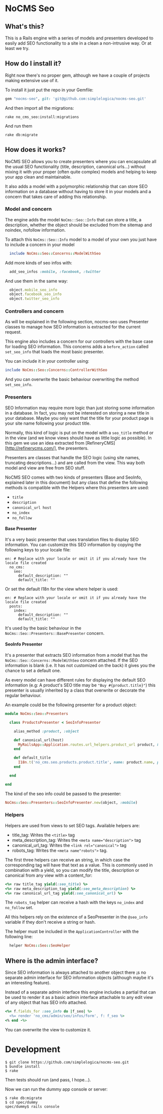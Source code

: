 # NoCMS Seo

## What's this?

This is a Rails engine with a series of models and presenters developed to easily add SEO functionality to a site in a clean a non-intrusive way. Or at least we try.


## How do I install it?

Right now there's no proper gem, although we have a couple of projects making extensive use of it.

To install it just put the repo in your Gemfile:

```ruby
gem "nocms-seo", git: 'git@github.com:simplelogica/nocms-seo.git'
```

And then import all the migrations:

```
rake no_cms_seo:install:migrations
```

And run them

```
rake db:migrate
```

## How does it works?

NoCMS SEO allows you to create presenters where you can encapsulate all the usual SEO functionality (title, description, canonical urls...) without mixing it with your proper (often quite complex) models and helping to keep your app clean and maintainable.

It also adds a model with a polymorphic relationship that can store SEO information on a database without having to store it in your models and a concern that takes care of adding this relationship.

### Model and concern

The engine adds the model `NoCms::Seo::Info` that can store a title, a description, whether the object should be excluded from the sitemap and noindex, nofollow information.

To attach this `NoCms::Seo::Info` model to a model of your own you just have to include a concern in your model

```ruby
  include NoCms::Seo::Concerns::ModelWithSeo
```

Add more kinds of seo infos with:

```ruby
  add_seo_infos :mobile, :facebook, :twitter
```

And use them in the same way:

```ruby
  object.mobile_seo_info
  object.facebook_seo_info
  object.twitter_seo_info
```

### Controllers and concern

As will be explained in the following section, nocms-seo uses Presenter classes to manage how SEO information is extracted for the current request.

This engine also includes a concern for our controllers with the base case for loading SEO information. This concerns adds a `before_action` called `set_seo_info` that loads the most basic presenter.

You can include it in your controller using:

```ruby
include NoCms::Seo::Concerns::ControllerWithSeo
```

And you can overwrite the basic behaviour overwriting the method `set_seo_info`.

### Presenters

SEO Information may require more logic than just storing some information in a database. In fact, you may not be interested on storing a new title in your database. Maybe you only want that the title for your product page is your site name following your product title.

Normally, this kind of logic is put on the model with a `seo_title` method or in the view (and we know views should have as little logic as possible). In this gem we use an idea extracted from [RefineryCMS][http://refinerycms.com/], the presenters.

Presenters are classes that handle the SEO logic (using site names, truncating descriptions...) and are called from the view. This way both model and view are free from SEO stuff.

NoCMS SEO comes with two kinds of presenters (Base and SeoInfo, explained later in this document) but any class that define the following methods is compatible with the Helpers where this presenters are used:

  - `title`
  - `description`
  - `canonical_url host`
  - `no_index`
  - `no_follow`


#### Base Presenter

It's a very basic presenter that uses translation files to display SEO information. You can customize this SEO information by copying the following keys to your locale file:

```
en: # Replace with your locale or omit it if you already have the locale file created
  no_cms:
    seo:
      default_description: ""
      default_title: ""
```

Or set the default I18n for the view where helper is used:

```
en: # Replace with your locale or omit it if you already have the locale file created
  posts:
    index:
      default_description: ""
      default_title: ""
```

It's used by the basic behaviour in the `NoCms::Seo::Presenters::BasePresenter` concern.

#### SeoInfo Presenter

It's a presenter that extracts SEO information from a model that has the `NoCms::Seo::Concerns::ModelWithSeo` concern attached. If the SEO information is blank (i.e. It has not customized on the back) it gives you the chance to set a default one.

As every model can have different rules for displaying the default SEO information (e.g: A product's SEO title may be `"Buy #{product.title}"`) this presenter is usually inherited by a class that overwrite or decorate the regular behaviour.

An example could be the following presenter for a product object:

```ruby
module NoCms::Seo::Presenters

  class ProductsPresenter < SeoInfoPresenter

    alias_method :product, :object

    def canonical_url(host)
      MyRailsApp::Application.routes.url_helpers.product_url product, host: host
    end

    def default_title
      I18n.t('no_cms.seo.products.product.title', name: product.name, price: product.price) # e.g Buy product.name for just product.price €!!
    end

  end

end
```

The kind of the seo info could be passed to the presenter:

```ruby
NoCms::Seo::Presenters::SeoInfoPresenter.new(object, :mobile)
```

### Helpers

Helpers are used from views to set SEO tags. Available helpers are:

  * title_tag: Writes the `<title>` tag
  * meta_description_tag: Writes the `<meta name="description">` tag
  * canonical_url_tag: Writes the `<link rel="canonical">` tag
  * robots_tag: Writes the `<meta name"robots">` tag.

The first three helpers can receive an string, in which case the corresponding tag will have that text as a value. This is commonly used in combination with a yield, so you can modify the title, description or canonical from any view with a content_for:

````ruby
<%= raw title_tag yield(:seo_title) %>
<%= raw meta_description_tag yield(:seo_meta_description) %>
<%= raw canonical_url_tag yield(:seo_canonical_url) %>
````

The `robots_tag` helper can receive a hash with the keys `no_index` and `no_follow` set.

All this helpers rely on the existence of a SeoPresenter in the `@seo_info` variable if they don't receive a string or hash.

The helper must be included in the `ApplicationController` with the following line:

```ruby
  helper NoCms::Seo::SeoHelper
```

## Where is the admin interface?

Since SEO information is always attached to another object there ¡s no separate admin interface for SEO information objects (although maybe it's an interesting feature).

Instead of a separate admin interface this engine includes a partial that can be used to render it as a basic admin interface attachable to any edit view of any object that has SEO info attached.

```ruby
<%= f.fields_for :seo_info do |f_seo| %>
  <%= render 'no_cms/admin/seo/infos/form', f: f_seo %>
<% end -%>
```

You can overwrite the view to customize it.

# Development

```
$ git clone https://github.com/simplelogica/nocms-seo.git
$ bundle install
$ rake

```

Then tests should run (and pass, I hope...).

Now we can run the dummy app console or server:

```
$ rake db:migrate
$ cd spec/dummy
spec/dummy$ rails console
```
